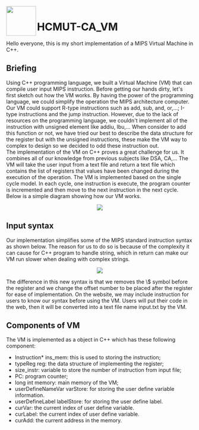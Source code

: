 <img align="left" width="80" height="80" src="https://github.com/vy-nguyenlethao0510/HCMUT_CSE_POS_2.0/blob/hai/SoftwareReport/R/REPORT/Logo-BK.png">

# HCMUT-CA_VM
Hello everyone, this is my short implementation of a MIPS Virtual Machine in C++.

## Briefing
Using C++ programming language, we built a Virtual Machine (VM) that can compile user input MIPS instruction. 
Before getting our hands dirty, let's first sketch out how the VM works. By having the power of the programming language, we could simplify the operation the MIPS architecture computer. Our VM could support R-type instructions such as add, sub, and, or,...; I-type instructions and the jump instruction. However, due to the lack of resources on the programming language, we couldn't implement all of the instruction with unsigned element like addiu, lbu,... When consider to add this function or not, we have tried our best to describe the data structure for the register but with the unsigned instructions, these make the VM way to complex to design so we decided to odd these instruction out.<br />
The implementation of the VM on C++ proves a great challenge for us. It combines all of our knowledge from previous subjects like DSA, CA,... The VM will take the user input from a text file and return a text file which contains the list of registers that values have been changed during the execution of the operation. The VM is implemented based on the single cycle model. In each cycle, one instruction is execute, the program counter is incremented and then move to the next instruction in the next cycle. Below is a simple diagram showing how our VM works.<br />

<p align="center">
  <img src="https://github.com/leloc0609/HCMUT-CA_VM/blob/main/img/LDpowerpoint-Page-3.png" />
</p>

## Input syntax
Our implementation simplifies some of the MIPS standard instruction syntax as shown below. The reason for us to do so is because of the complexity it can cause for C++ program to handle string, which in return can make our VM run slower when dealing with complex strings.<br />

<p align="center">
  <img src="https://github.com/leloc0609/HCMUT-CA_VM/blob/main/img/chap3.4_VM_2.png" />
</p>
The difference in this new syntax is that we removes the \$ symbol before the register and we change the offset number to be placed after the register for ease of implementation. On the website, we may include instruction for users to know our syntax before using the VM. Users will put their code in the web, then it will be converted into a text file name input.txt by the VM.

## Components of VM
The VM is implemented as a object in C++ which has these following component:
* Instruction* ins\_mem: this is used to storing the instruction;
* typeReg reg: the data structure of implementing the register;
* size\_instr: variable to store the number of instruction from input file;
* PC: program counter;
* long int memory: main memory of the VM;
* userDefineNameVar varStore: for storing the user define variable information.
* userDefineLabel labelStore: for storing the user define label.
* curVar: the current index of user define variable.
* curLabel: the current index of user define variable.
* curAdd: the current address in the memory.

